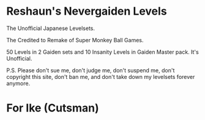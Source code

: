 # Reshaun's Nevergaiden Levels

The Unofficial Japanese Levelsets.

The Credited to Remake of Super Monkey Ball Games.

50 Levels in 2 Gaiden sets and 10 Insanity Levels in Gaiden Master pack.
It's Unofficial.

P.S. Please don't sue me, don't judge me, don't suspend me, don't copyright this site, don't ban me, and don't take down my levelsets forever anymore.


# For Ike (Cutsman)
